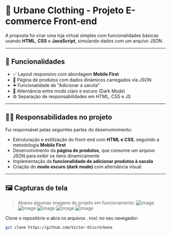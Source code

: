 # 🧥 Urbane Clothing - Projeto E-commerce Front-end

A proposta foi criar uma loja virtual simples com funcionalidades básicas usando **HTML**, **CSS** e **JavaScript**, simulando dados com um arquivo JSON.

---

## 📌 Funcionalidades

- ✅ Layout responsivo com abordagem **Mobile First**
- 🛒 Página de produtos com dados dinâmicos carregados via JSON
- ➕ Funcionalidade de "Adicionar à sacola"
- 🌙 Alternância entre modo claro e escuro (Dark Mode)
- ⚙️ Separação de responsabilidades em HTML, CSS e JS

---

## 👨‍💻 Responsabilidades no projeto

Fui responsável pelas seguintes partes do desenvolvimento:

- Estruturação e estilização do front-end com **HTML e CSS**, seguindo a metodologia **Mobile First**
- Desenvolvimento da **página de produtos**, que consome um arquivo JSON para exibir os itens dinamicamente
- Implementação da **funcionalidade de adicionar produtos à sacola**
- Criação do **modo escuro (dark mode)** com alternância visual

---


## 🖼️ Capturas de tela

> Abaixo algumas imagens do projeto em funcionamento:
![image](https://github.com/user-attachments/assets/459859a4-22e9-4d75-b480-e7a10018193b)
![image](https://github.com/user-attachments/assets/f8f8fa8e-ac3f-40e4-b320-4c629532b868)
![image](https://github.com/user-attachments/assets/ab6a3b69-1df3-48cf-9832-527e9886e1cc)
![image](https://github.com/user-attachments/assets/bd517c27-bd73-40a8-9211-b898001e2a56)
![image](https://github.com/user-attachments/assets/2813134d-1e7f-4305-a9d5-fec803f3eaae)

Clone o repositório e abra os arquivos `.html` no seu navegador:

```bash
git clone https://github.com/Victor-Oliv/Urbane
